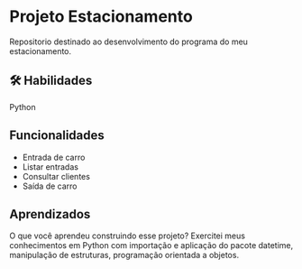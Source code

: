 
# Projeto Estacionamento
Repositorio destinado ao desenvolvimento do programa do meu estacionamento.

## 🛠 Habilidades
Python

## Funcionalidades
- Entrada de carro
- Listar entradas
- Consultar clientes
- Saída de carro


## Aprendizados
O que você aprendeu construindo esse projeto?
Exercitei meus conhecimentos em Python com importação e aplicação do pacote datetime, manipulação de estruturas, programação orientada a objetos.

